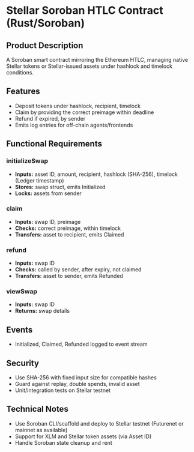 # Stellar Soroban HTLC Contract (Rust/Soroban)

## Product Description

A Soroban smart contract mirroring the Ethereum HTLC, managing native Stellar tokens or Stellar-issued assets under hashlock and timelock conditions.

## Features

- Deposit tokens under hashlock, recipient, timelock
- Claim by providing the correct preimage within deadline
- Refund if expired, by sender
- Emits log entries for off-chain agents/frontends

## Functional Requirements

### initializeSwap

- **Inputs:** asset ID, amount, recipient, hashlock (SHA-256), timelock (Ledger timestamp)
- **Stores:** swap struct, emits Initialized
- **Locks:** assets from sender

### claim

- **Inputs:** swap ID, preimage
- **Checks:** correct preimage, within timelock
- **Transfers:** asset to recipient, emits Claimed

### refund

- **Inputs:** swap ID
- **Checks:** called by sender, after expiry, not claimed
- **Transfers:** asset to sender, emits Refunded

### viewSwap

- **Inputs:** swap ID
- **Returns:** swap details

## Events

- Initialized, Claimed, Refunded logged to event stream

## Security

- Use SHA-256 with fixed input size for compatible hashes
- Guard against replay, double spends, invalid asset
- Unit/integration tests on Stellar testnet

## Technical Notes

- Use Soroban CLI/scaffold and deploy to Stellar testnet (Futurenet or mainnet as available)
- Support for XLM and Stellar token assets (via Asset ID)
- Handle Soroban state cleanup and rent
